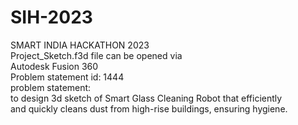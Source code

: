# SIH-2023
SMART INDIA HACKATHON 2023 <br />
Project_Sketch.f3d file can be opened via <br />
Autodesk Fusion 360 <br />
Problem statement id: 1444 <br />
problem statement: <br />
to design 3d sketch of 
 Smart Glass Cleaning Robot that efficiently <br />
and quickly cleans dust from high-rise buildings, 
ensuring hygiene. <br />
